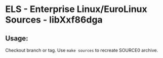 # ELS - Enterprise Linux/EuroLinux Sources - libXxf86dga
 
## Usage:
  Checkout branch or tag. Use `make sources` to recreate  SOURCE0 archive.
